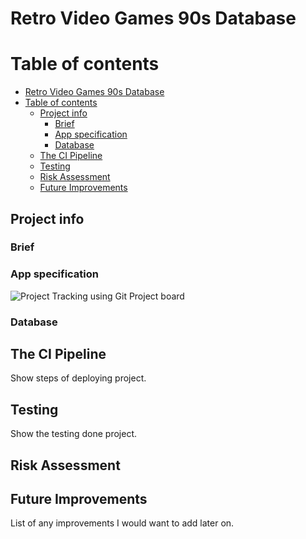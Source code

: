 # Retro Video Games 90s Database

# Table of contents
- [Retro Video Games 90s Database](#retro-video-games-90s-database)
- [Table of contents](#table-of-contents)
  - [Project info](#project-info)
    - [Brief](#brief)
    - [App specification](#app-specification)
    - [Database](#database)
  - [The CI Pipeline](#the-ci-pipeline)
  - [Testing](#testing)
  - [Risk Assessment](#risk-assessment)
  - [Future Improvements](#future-improvements)

## Project info
### Brief


### App specification
![Project Tracking using Git Project board](https://i.imgur.com/a/ld0VT6H.jpg)

### Database


## The CI Pipeline
Show steps of deploying project.


## Testing
Show the testing done project.


## Risk Assessment


## Future Improvements
List of any improvements I would want to add later on.
